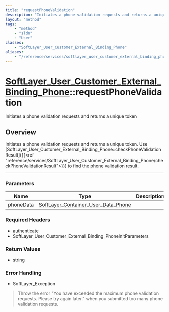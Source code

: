 ```yaml
---
title: "requestPhoneValidation"
description: "Initiates a phone validation requests and returns a unique token. Use [SoftLayer_User_Customer_External_Binding_Phone::c... "
layout: "method"
tags:
    - "method"
    - "sldn"
    - "User"
classes:
    - "SoftLayer_User_Customer_External_Binding_Phone"
aliases:
    - "/reference/services/softlayer_user_customer_external_binding_phone/requestPhoneValidation"
---
```

# [SoftLayer_User_Customer_External_Binding_Phone](/reference/services/SoftLayer_User_Customer_External_Binding_Phone)::requestPhoneValidation

Initiates a phone validation requests and returns a unique token


## Overview 
Initiates a phone validation requests and returns a unique token. Use [SoftLayer_User_Customer_External_Binding_Phone::checkPhoneValidationResult]({{<ref "reference/services/SoftLayer_User_Customer_External_Binding_Phone/checkPhoneValidationResult">}}) to find the phone validation result. 

-----

### Parameters 
|Name | Type | Description |
| --- | --- | --- |
|phoneData| <a href='/reference/datatypes/SoftLayer_Container_User_Data_Phone'>SoftLayer_Container_User_Data_Phone </a>| |


### Required Headers
* authenticate
* SoftLayer_User_Customer_External_Binding_PhoneInitParameters


### Return Values
* string



### Error Handling

* SoftLayer_Exception 

> Throw the error "You have exceeded the maximum phone validation requests. Please try again later." when you submitted too many phone validation requests. 



